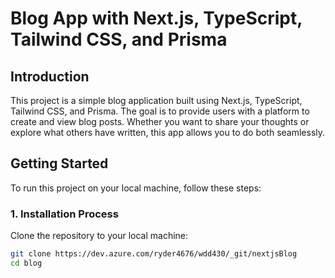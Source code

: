 # Blog App with Next.js, TypeScript, Tailwind CSS, and Prisma

## Introduction
This project is a simple blog application built using Next.js, TypeScript, Tailwind CSS, and Prisma. The goal is to provide users with a platform to create and view blog posts. Whether you want to share your thoughts or explore what others have written, this app allows you to do both seamlessly.

## Getting Started
To run this project on your local machine, follow these steps:

### 1. Installation Process
Clone the repository to your local machine:

```bash
git clone https://dev.azure.com/ryder4676/wdd430/_git/nextjsBlog
cd blog
